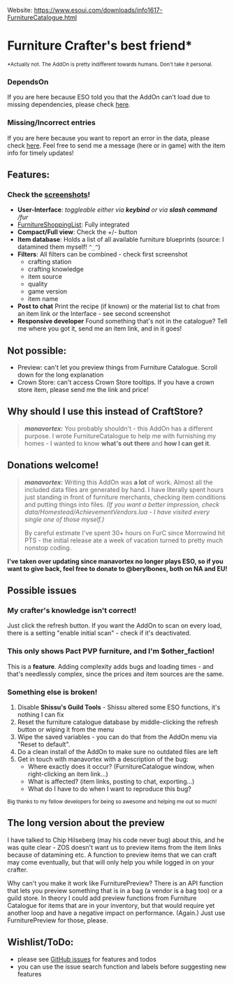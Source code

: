 Website: https://www.esoui.com/downloads/info1617-FurnitureCatalogue.html

# Furniture Crafter's best friend\*

<sup>\*Actually not. The AddOn is pretty indifferent towards humans. Don't take it personal.</sup>

### DependsOn

If you are here because ESO told you that the AddOn can't load due to missing dependencies, please check [here](https://www.esoui.com/portal.php?uid=10277).

### Missing/Incorrect entries

If you are here because you want to report an error in the data, please check [here](https://www.esoui.com/portal.php?&id=177&pageid=63).
Feel free to send me a message (here or in game) with the item info for timely updates!

## Features:

### Check the [screenshots](https://www.esoui.com/downloads/info1617-FurnitureCatalogue.html#info)!

- **User-Interface**: _toggleable either via **keybind** or via **slash command** /fur_
- [FurnitureShoppingList](https://www.esoui.com/downloads/info1865-FurnitureShoppingListFurC2.0patch.html): Fully integrated
- **Compact/Full view**: Check the +/- button
- **Item database**: Holds a list of all available furniture blueprints (source: I datamined them myself! `^_^`)
- **Filters**: All filters can be combined - check first screenshot
  - crafting station
  - crafting knowledge
  - item source
  - quality
  - game version
  - item name
- **Post to chat** Print the recipe (if known) or the material list to chat from an item link or the Interface - see second screenshot
- **Responsive developer** Found something that's not in the catalogue? Tell me where you got it, send me an item link, and in it goes!

## Not possible:

- Preview: can't let you preview things from Furniture Catalogue. Scroll down for the long explanation
- Crown Store: can't access Crown Store tooltips. If you have a crown store item, please send me the link and price!

## Why should I use this instead of CraftStore?

> **_manavortex:_**
> You probably shouldn't - this AddOn has a different purpose. I wrote FurnitureCatalogue to help me with furnishing my homes - I wanted to know **what's out there** and **how I can get it**.

## Donations welcome!

> **_manavortex:_**
> Writing this AddOn was **a lot** of work. Almost all the included data files are generated by hand. I have literally spent hours just standing in front of furniture merchants, checking item conditions and putting things into files. _(If you want a better impression, check data/Homestead/AchievementVendors.lua - I have visited every single one of those myself.)_
>
> By careful estimate I've spent 30+ hours on FurC since Morrowind hit PTS - the initial release ate a week of vacation turned to pretty much nonstop coding.

**I've taken over updating since manavortex no longer plays ESO, so if you want to give back, feel free to donate to @berylbones, both on NA and EU!**

## Possible issues

### My crafter's knowledge isn't correct!

Just click the refresh button. If you want the AddOn to scan on every load, there is a setting "enable initial scan" - check if it's deactivated.

### This only shows Pact PVP furniture, and I'm $other_faction!

This is a **feature**. Adding complexity adds bugs and loading times - and that's needlessly complex, since the prices and item sources are the same.

### Something else is broken!

1. Disable **Shissu's Guild Tools** - Shissu altered some ESO functions, it's nothing I can fix
2. Reset the furniture catalogue database by middle-clicking the refresh button or wiping it from the menu
3. Wipe the saved variables - you can do that from the AddOn menu via "Reset to default".
4. Do a clean install of the AddOn to make sure no outdated files are left
5. Get in touch with manavortex with a description of the bug:
   - Where exactly does it occur? (FurnitureCatalogue window, when right-clicking an item link...)
   - What is affected? (item links, posting to chat, exporting...)
   - What do I have to do when I want to reproduce this bug?

<sup>Big thanks to my fellow developers for being so awesome and helping me out so much!</sup>

## The long version about the preview

I have talked to Chip Hilseberg (may his code never bug) about this, and he was quite clear - ZOS doesn't want us to preview items from the item links because of datamining etc. A function to preview items that we can craft may come eventually, but that will only help you while logged in on your crafter.

Why can't you make it work like FurniturePreview?
There is an API function that lets you preview something that is in a bag (a vendor is a bag too) or a guild store. In theory I could add preview functions from Furniture Catalogue for items that are in your inventory, but that would require yet another loop and have a negative impact on performance. (Again.) Just use FurniturePreview for those, please.

## Wishlist/ToDo:

- please see [GitHub issues](https://github.com/manavortex/FurnitureCatalogue/issues) for features and todos
- you can use the issue search function and labels before suggesting new features
